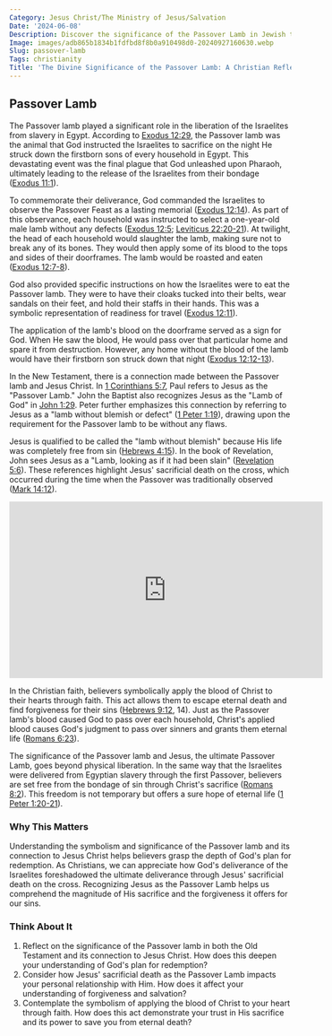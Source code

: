 ```yaml
---
Category: Jesus Christ/The Ministry of Jesus/Salvation
Date: '2024-06-08'
Description: Discover the significance of the Passover Lamb in Jewish tradition, its symbolism, and ritualistic importance in the celebration of Passover. Learn about the history and customs surrounding this sacred symbol.
Image: images/adb865b1834b1fdfbd8f8b0a910498d0-20240927160630.webp
Slug: passover-lamb
Tags: christianity
Title: 'The Divine Significance of the Passover Lamb: A Christian Reflection'
---
```


## Passover Lamb

The Passover lamb played a significant role in the liberation of the Israelites from slavery in Egypt. According to [Exodus 12:29](https://www.bibleref.com/Exodus/12/Exodus-12-29.html), the Passover lamb was the animal that God instructed the Israelites to sacrifice on the night He struck down the firstborn sons of every household in Egypt. This devastating event was the final plague that God unleashed upon Pharaoh, ultimately leading to the release of the Israelites from their bondage ([Exodus 11:1](https://www.bibleref.com/Exodus/11/Exodus-11-1.html)).

To commemorate their deliverance, God commanded the Israelites to observe the Passover Feast as a lasting memorial ([Exodus 12:14](https://www.bibleref.com/Exodus/12/Exodus-12-14.html)). As part of this observance, each household was instructed to select a one-year-old male lamb without any defects ([Exodus 12:5](https://www.bibleref.com/Exodus/12/Exodus-12-5.html); [Leviticus 22:20-21](https://www.bibleref.com/Leviticus/22/Leviticus-22-20.html)). At twilight, the head of each household would slaughter the lamb, making sure not to break any of its bones. They would then apply some of its blood to the tops and sides of their doorframes. The lamb would be roasted and eaten ([Exodus 12:7-8](https://www.bibleref.com/Exodus/12/Exodus-12-7.html)).

God also provided specific instructions on how the Israelites were to eat the Passover lamb. They were to have their cloaks tucked into their belts, wear sandals on their feet, and hold their staffs in their hands. This was a symbolic representation of readiness for travel ([Exodus 12:11](https://www.bibleref.com/Exodus/12/Exodus-12-11.html)).

The application of the lamb's blood on the doorframe served as a sign for God. When He saw the blood, He would pass over that particular home and spare it from destruction. However, any home without the blood of the lamb would have their firstborn son struck down that night ([Exodus 12:12-13](https://www.bibleref.com/Exodus/12/Exodus-12-12.html)).

In the New Testament, there is a connection made between the Passover lamb and Jesus Christ. In [1 Corinthians 5:7](https://www.bibleref.com/1-Corinthians/5/1-Corinthians-5-7.html), Paul refers to Jesus as the "Passover Lamb." John the Baptist also recognizes Jesus as the "Lamb of God" in [John 1:29](https://www.bibleref.com/John/1/John-1-29.html). Peter further emphasizes this connection by referring to Jesus as a "lamb without blemish or defect" ([1 Peter 1:19](https://www.bibleref.com/1-Peter/1/1-Peter-1-19.html)), drawing upon the requirement for the Passover lamb to be without any flaws.

Jesus is qualified to be called the "lamb without blemish" because His life was completely free from sin ([Hebrews 4:15](https://www.bibleref.com/Hebrews/4/Hebrews-4-15.html)). In the book of Revelation, John sees Jesus as a "Lamb, looking as if it had been slain" ([Revelation 5:6](https://www.bibleref.com/Revelation/5/Revelation-5-6.html)). These references highlight Jesus' sacrificial death on the cross, which occurred during the time when the Passover was traditionally observed ([Mark 14:12](https://www.bibleref.com/Mark/14/Mark-14-12.html)).


<iframe width="560" height="315" src="https://www.youtube.com/embed/DN4TV98XXbU" frameborder="0" allow="autoplay; encrypted-media" allowfullscreen></iframe>


In the Christian faith, believers symbolically apply the blood of Christ to their hearts through faith. This act allows them to escape eternal death and find forgiveness for their sins ([Hebrews 9:12](https://www.bibleref.com/Hebrews/9/Hebrews-9-12.html), 14). Just as the Passover lamb's blood caused God to pass over each household, Christ's applied blood causes God's judgment to pass over sinners and grants them eternal life ([Romans 6:23](https://www.bibleref.com/Romans/6/Romans-6-23.html)).

The significance of the Passover lamb and Jesus, the ultimate Passover Lamb, goes beyond physical liberation. In the same way that the Israelites were delivered from Egyptian slavery through the first Passover, believers are set free from the bondage of sin through Christ's sacrifice ([Romans 8:2](https://www.bibleref.com/Romans/8/Romans-8-2.html)). This freedom is not temporary but offers a sure hope of eternal life ([1 Peter 1:20-21](https://www.bibleref.com/1-Peter/1/1-Peter-1-20.html)).

### Why This Matters

Understanding the symbolism and significance of the Passover lamb and its connection to Jesus Christ helps believers grasp the depth of God's plan for redemption. As Christians, we can appreciate how God's deliverance of the Israelites foreshadowed the ultimate deliverance through Jesus' sacrificial death on the cross. Recognizing Jesus as the Passover Lamb helps us comprehend the magnitude of His sacrifice and the forgiveness it offers for our sins.

### Think About It

1. Reflect on the significance of the Passover lamb in both the Old Testament and its connection to Jesus Christ. How does this deepen your understanding of God's plan for redemption?
2. Consider how Jesus' sacrificial death as the Passover Lamb impacts your personal relationship with Him. How does it affect your understanding of forgiveness and salvation?
3. Contemplate the symbolism of applying the blood of Christ to your heart through faith. How does this act demonstrate your trust in His sacrifice and its power to save you from eternal death?